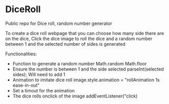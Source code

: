 # DiceRoll

Public repo for Dice roll, random number generator

To create a dice roll webpage that you can choose how many side there are on the dice,
Click the dice image to roll the dice and a random number between 1 and the selected number of sides is generated

Functionalities:

- Function to generate a random number
  Math.random
  Math.floor
- Ensure the number is between 1 and the side selected
  parseInt(selected sides);
  Will need to add 1
- Animation to imitate dice roll
  image.style.animation = "rollAnimation 1s ease-in-out"
- Set a timout for the animation
- The dice rolls onclick of the image
  addEventListener("click)
